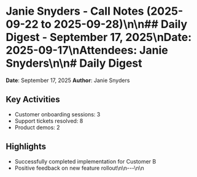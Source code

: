 # Janie Snyders - Call Notes (2025-09-22 to 2025-09-28)\n\n## Daily Digest - September 17, 2025\n**Date:** 2025-09-17\n**Attendees:** Janie Snyders\n\n# Daily Digest

**Date**: September 17, 2025
**Author**: Janie Snyders

## Key Activities
- Customer onboarding sessions: 3
- Support tickets resolved: 8
- Product demos: 2

## Highlights
- Successfully completed implementation for Customer B
- Positive feedback on new feature rollout\n\n---\n\n